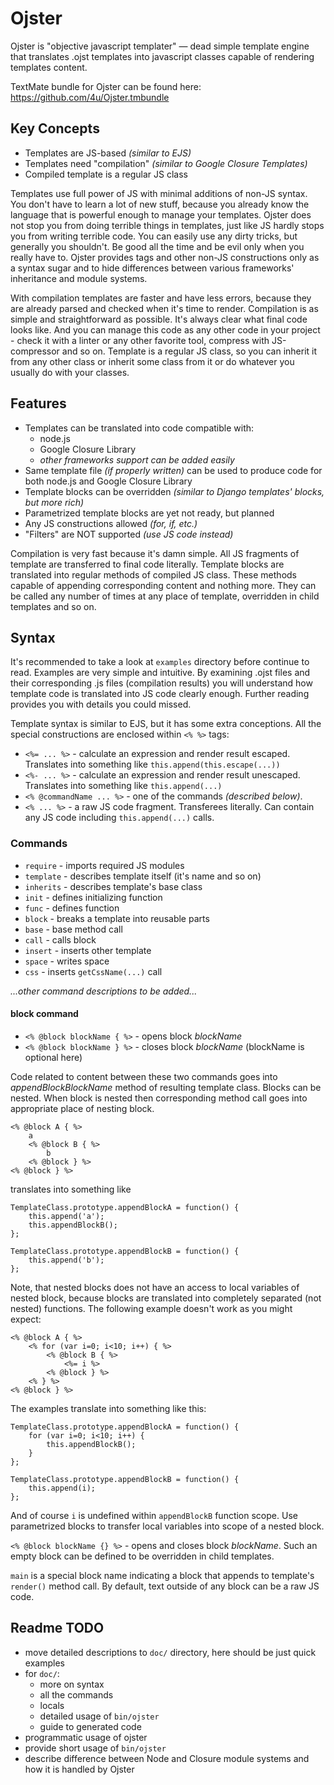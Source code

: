 # Ojster

Ojster is "objective javascript templater" — dead simple template engine that translates .ojst templates into javascript classes capable of rendering templates content.

TextMate bundle for Ojster can be found here: https://github.com/4u/Ojster.tmbundle

## Key Concepts

* Templates are JS-based _(similar to EJS)_
* Templates need "compilation" _(similar to Google Closure Templates)_
* Compiled template is a regular JS class

Templates use full power of JS with minimal additions of non-JS syntax. You don't have to learn a lot of new stuff, because you already know the language that is powerful enough to manage your templates. Ojster does not stop you from doing terrible things in templates, just like JS hardly stops you from writing terrible code. You can easily use any dirty tricks, but generally you shouldn't. Be good all the time and be evil only when you really have to.
Ojster provides tags and other non-JS constructions only as a syntax sugar and to hide differences between various frameworks' inheritance and module systems.

With compilation templates are faster and have less errors, because they are already parsed and checked when it's time to render.
Compilation is as simple and straightforward as possible. It's always clear what final code looks like. And you can manage this code as any other code in your project - check it with a linter or any other favorite tool, compress with JS-compressor and so on.
Template is a regular JS class, so you can inherit it from any other class or inherit some class from it or do whatever you usually do with your classes.

## Features

* Templates can be translated into code compatible with:
	* node.js
	* Google Closure Library
	* _other frameworks support can be added easily_
* Same template file _(if properly written)_ can be used to produce code for both node.js and Google Closure Library
* Template blocks can be overridden _(similar to Django templates' blocks, but more rich)_
* Parametrized template blocks are yet not ready, but planned
* Any JS constructions allowed _(for, if, etc.)_
* "Filters" are NOT supported _(use JS code instead)_

Compilation is very fast because it's damn simple. All JS fragments of template are transferred to final code literally. Template blocks are translated into regular methods of compiled JS class. These methods capable of appending corresponding content and nothing more. They can be called any number of times at any place of template, overridden in child templates and so on.

## Syntax

It's recommended to take a look at `examples` directory before continue to read. Examples are very simple and intuitive.
By examining .ojst files and their corresponding .js files (compilation results) you will understand how template code is translated into JS code clearly enough. Further reading provides you with details you could missed.

Template syntax is similar to EJS, but it has some extra conceptions.
All the special constructions are enclosed within `<% %>` tags:

* `<%= ... %>`  - calculate an expression and render result escaped. Translates into something like `this.append(this.escape(...))`
* `<%- ... %>`  - calculate an expression and render result unescaped. Translates into something like `this.append(...)`
* `<% @commandName ... %>`  - one of the commands _(described below)_.
* `<% ... %>` - a raw JS code fragment. Transferees literally. Can contain any JS code including `this.append(...)` calls.

### Commands

* `require` - imports required JS modules
* `template` - describes template itself (it's name and so on)
* `inherits` - describes template's base class
* `init` - defines initializing function
* `func` - defines function
* `block` - breaks a template into reusable parts
* `base` - base method call
* `call` - calls block
* `insert` - inserts other template
* `space` - writes space
* `css` - inserts `getCssName(...)` call

_...other command descriptions to be added..._

#### block command

* `<% @block blockName { %>` - opens block _blockName_
* `<% @block blockName } %>` - closes block _blockName_ (blockName is optional here)

Code related to content between these two commands goes into _appendBlockBlockName_ method of resulting template class.
Blocks can be nested. When block is nested then corresponding method call goes into appropriate place of nesting block.

	<% @block A { %>
		a
		<% @block B { %>
			b
		<% @block } %>
	<% @block } %>

translates into something like

	TemplateClass.prototype.appendBlockA = function() {
		this.append('a');
		this.appendBlockB();
	};

	TemplateClass.prototype.appendBlockB = function() {
		this.append('b');
	};

Note, that nested blocks does not have an access to local variables of nested block, because blocks are translated into completely separated (not nested) functions. The following example doesn't work as you might expect:

	<% @block A { %>
		<% for (var i=0; i<10; i++) { %>
			<% @block B { %>
				<%= i %>
			<% @block } %>
		<% } %>
	<% @block } %>

The examples translate into something like this:

	TemplateClass.prototype.appendBlockA = function() {
		for (var i=0; i<10; i++) {
			this.appendBlockB();
		}
	};

	TemplateClass.prototype.appendBlockB = function() {
		this.append(i);
	};

And of course `i` is undefined within `appendBlockB` function scope. Use parametrized blocks to transfer local variables into scope of a nested block.

`<% @block blockName {} %>` - opens and closes block _blockName_. Such an empty block can be defined to be overridden in child templates.

`main` is a special block name indicating a block that appends to template's `render()` method call.
By default, text outside of any block can be a raw JS code.


## Readme TODO

* move detailed descriptions to `doc/` directory, here should be just quick examples
* for `doc/`:
	* more on syntax
	* all the commands
	* locals
	* detailed usage of `bin/ojster`
	* guide to generated code
* programmatic usage of ojster
* provide short usage of `bin/ojster`
* describe difference between Node and Closure module systems and how it is handled by Ojster
